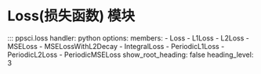 # Loss(损失函数) 模块

::: ppsci.loss
    handler: python
    options:
      members:
        - Loss
        - L1Loss
        - L2Loss
        - MSELoss
        - MSELossWithL2Decay
        - IntegralLoss
        - PeriodicL1Loss
        - PeriodicL2Loss
        - PeriodicMSELoss
      show_root_heading: false
      heading_level: 3
